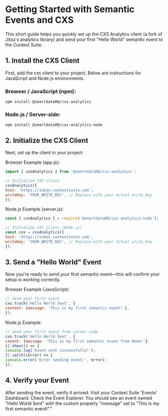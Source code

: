 

# Getting Started with Semantic Events and CXS
This short guide helps you quickly set up the CXS Analytics client (a fork of Jitsu's analytics library) and send your first "Hello World" semantic event to the Context Suite.

## 1. Install the CXS Client
First, add the cxs client to your project. Below are instructions for JavaScript and Node.js environments.

### Browser / JavaScript (npm):
```shell
npm install @smartdataHQ/cxs-analytics
```

### Node.js / Server-side:
```shell
npm install @smartdataHQ/cxs-analytics-node
```

## 2. Initialize the CXS Client
Next, set up the client in your project:

Browser Example (app.js):

```javascript
import { cxsAnalytics } from '@smartdataHQ/cxs-analytics';

// Initialize CXS client
cxsAnalytics({
host: 'https://inbox.contextsuite.com',
writeKey: 'YOUR_WRITE_KEY', // Replace with your actual write_key
});
```
Node.js Example (server.js):

```javascript
const { cxsAnalytics } = require('@smartdataHQ/cxs-analytics-node');

// Initialize CXS client (Node.js)
const cxs = cxsAnalytics({
host: 'https://inbox.contextsuite.com',
writeKey: 'YOUR_WRITE_KEY', // Replace with your actual write_key
});
```

## 3. Send a "Hello World" Event
Now you're ready to send your first semantic event—this will confirm your setup is working correctly.

Browser Example (JavaScript):

```javascript
// Send your first event
cxs.track('Hello World Sent', {
content: {message: 'This is my first semantic event!'},
});
```
Node.js Example:
```javascript
// Send your first event from server-side
cxs.track('Hello World Sent', {
conent: {message: 'This is my first semantic event from Node!'},
}).then(() => {
console.log('Event sent successfully!');
}).catch((error) => {
console.error('Error sending event:', error);
});
```

## 4. Verify your Event
After sending the event, verify it arrived:
Visit your Context Suite 'Events' Dashboard.
Check the Event Explorer.
You should see an event named "Hello World Sent" with the custom property "message" set to "This is my first semantic event!"."